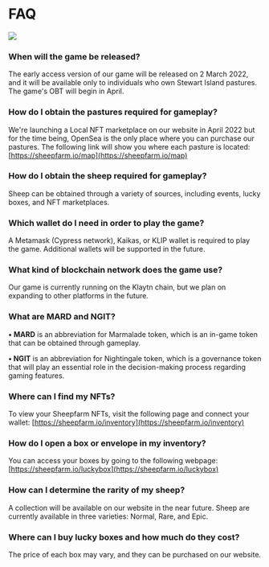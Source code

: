 # FAQ

![](<.gitbook/assets/빨래줄\_완성 (1).jpg>)

### **When will the game be released?**

The early access version of our game will be released on 2 March 2022, and it will be available only to individuals who own Stewart Island pastures. The game's OBT will begin in April.



### **How do I obtain the pastures required for gameplay?**

We're launching a Local NFT marketplace on our website in April 2022 but for the time being, OpenSea is the only place where you can purchase our pastures. The following link will show you where each pasture is located: [https://sheepfarm.io/map](https://sheepfarm.io/map)



### **How do I obtain the sheep required for gameplay?**

Sheep can be obtained through a variety of sources, including events, lucky boxes, and NFT marketplaces.



### **Which wallet do I need in order to play the game?**

A Metamask (Cypress network), Kaikas, or KLIP wallet is required to play the game. Additional wallets will be supported in the future.



### **What kind of blockchain network does the game use?**

Our game is currently running on the Klaytn chain, but we plan on expanding to other platforms in the future.



### **What are MARD and NGIT?**

**•** **MARD** is an abbreviation for Marmalade token, which is an in-game token that can be obtained through gameplay.

&#x20;**• NGIT** is an abbreviation for Nightingale token, which is a governance token that will play an essential role in the decision-making process regarding gaming features.



### **Where can I find my NFTs?**

To view your Sheepfarm NFTs, visit the following page and connect your wallet: [https://sheepfarm.io/inventory](https://sheepfarm.io/inventory)



### **How do I open a box or envelope in my inventory?**

You can access your boxes by going to the following webpage: [https://sheepfarm.io/luckybox](https://sheepfarm.io/luckybox)



### **How can I determine the rarity of my sheep?**

A collection will be available on our website in the near future. Sheep are currently available in three varieties: Normal, Rare, and Epic.



### Where can I buy lucky boxes and how much do they cost?

The price of each box may vary, and they can be purchased on our website.

